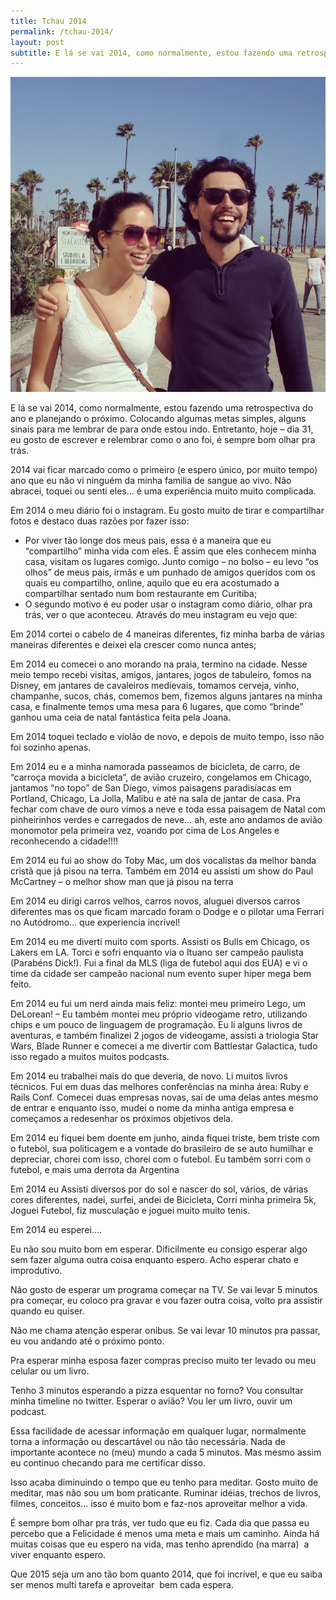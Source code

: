 ```yaml
---
title: Tchau 2014
permalink: /tchau-2014/
layout: post
subtitle: E lá se vai 2014, como normalmente, estou fazendo uma retrospectiva do ano e planejando o próximo. Colocando algumas metas simples, alguns sinais para me lembrar de para onde estou indo. Entretanto, hoje dia 31, eu gosto de escrever e relembrar como o ano foi, é sempre bom olhar pra trás.
---
```

[<img alt="10349595_402039009938284_61197735_n" src="/img/posts/2015/01/10349595_402039009938284_61197735_n.jpg"  />][1]

E lá se vai 2014, como normalmente, estou fazendo uma retrospectiva do ano e planejando o próximo. Colocando algumas metas simples, alguns sinais para me lembrar de para onde estou indo. Entretanto, hoje &#8211; dia 31, eu gosto de escrever e relembrar como o ano foi, é sempre bom olhar pra trás.

2014 vai ficar marcado como o primeiro (e espero único, por muito tempo) ano que eu não vi ninguém da minha familia de sangue ao vivo. Não abracei, toquei ou senti eles&#8230; é uma experiência muito muito complicada.

Em 2014 o meu diário foi o instagram. Eu gosto muito de tirar e compartilhar fotos e destaco duas razões por fazer isso:  
- Por viver tão longe dos meus pais, essa é a maneira que eu &#8220;compartilho&#8221; minha vida com eles. É assim que eles conhecem minha casa, visitam os lugares comigo. Junto comigo &#8211; no bolso &#8211; eu levo &#8220;os olhos&#8221; de meus pais, irmãs e um punhado de amigos queridos com os quais eu compartilho, online, aquilo que eu era acostumado a compartilhar sentado num bom restaurante em Curitiba;  
- O segundo motivo é eu poder usar o instagram como diário, olhar pra trás, ver o que aconteceu. Através do meu instagram eu vejo que:

Em 2014 cortei o cabelo de 4 maneiras diferentes, fiz minha barba de várias maneiras diferentes e deixei ela crescer como nunca antes;

Em 2014 eu comecei o ano morando na praia, termino na cidade. Nesse meio tempo recebi visitas, amigos, jantares, jogos de tabuleiro, fomos na Disney, em jantares de cavaleiros medievais, tomamos cerveja, vinho, champanhe, sucos, chás, comemos bem, fizemos alguns jantares na minha casa, e finalmente temos uma mesa para 6 lugares, que como &#8220;brinde&#8221; ganhou uma ceia de natal fantástica feita pela Joana.

Em 2014 toquei teclado e violão de novo, e depois de muito tempo, isso não foi sozinho apenas.

Em 2014 eu e a minha namorada passeamos de bicicleta, de carro, de &#8220;carroça movida a bicicleta&#8221;, de avião cruzeiro, congelamos em Chicago, jantamos &#8220;no topo&#8221; de San Diego, vimos paisagens paradisíacas em Portland, Chicago, La Jolla, Malibu e até na sala de jantar de casa. Pra fechar com chave de ouro vimos a neve e toda essa paisagem de Natal com pinheirinhos verdes e carregados de neve&#8230; ah, este ano andamos de avião monomotor pela primeira vez, voando por cima de Los Angeles e reconhecendo a cidade!!!!

Em 2014 eu fui ao show do Toby Mac, um dos vocalistas da melhor banda cristã que já pisou na terra. Também em 2014 eu assisti um show do Paul McCartney &#8211; o melhor show man que já pisou na terra

Em 2014 eu dirigi carros velhos, carros novos, aluguei diversos carros diferentes mas os que ficam marcado foram o Dodge e o pilotar uma Ferrari no Autódromo&#8230; que experiencia incrível!

Em 2014 eu me diverti muito com sports. Assisti os Bulls em Chicago, os Lakers em LA. Torci e sofri enquanto via o Ituano ser campeão paulista (Parabéns Dick!). Fui a final da MLS (liga de futebol aqui dos EUA) e vi o time da cidade ser campeão nacional num evento super hiper mega bem feito.

Em 2014 eu fui um nerd ainda mais feliz: montei meu primeiro Lego, um DeLorean! &#8211; Eu também montei meu próprio videogame retro, utilizando chips e um pouco de linguagem de programação. Eu li alguns livros de aventuras, e também finalizei 2 jogos de videogame, assisti a triologia Star Wars, Blade Runner e comecei a me divertir com Battlestar Galactica, tudo isso regado a muitos muitos podcasts.

Em 2014 eu trabalhei mais do que deveria, de novo. Li muitos livros técnicos. Fui em duas das melhores conferências na minha área: Ruby e Rails Conf. Comecei duas empresas novas, saí de uma delas antes mesmo de entrar e enquanto isso, mudei o nome da minha antiga empresa e começamos a redesenhar os próximos objetivos dela.

Em 2014 eu fiquei bem doente em junho, ainda fiquei triste, bem triste com o futebol, sua politicagem e a vontade do brasileiro de se auto humilhar e depreciar, chorei com isso, chorei com o futebol. Eu também sorri com o futebol, e mais uma derrota da Argentina

Em 2014 eu Assisti diversos por do sol e nascer do sol, vários, de várias cores diferentes, nadei, surfei, andei de Bicicleta, Corri minha primeira 5k, Joguei Futebol, fiz musculação e joguei muito muito tenis.

Em 2014 eu esperei&#8230;.

Eu não sou muito bom em esperar. Dificilmente eu consigo esperar algo sem fazer alguma outra coisa enquanto espero. Acho esperar chato e improdutivo.

Não gosto de esperar um programa começar na TV. Se vai levar 5 minutos pra começar, eu coloco pra gravar e vou fazer outra coisa, volto pra assistir quando eu quiser.

Não me chama atenção esperar onibus. Se vai levar 10 minutos pra passar, eu vou andando até o próximo ponto.

Pra esperar minha esposa fazer compras preciso muito ter levado ou meu celular ou um livro.

Tenho 3 minutos esperando a pizza esquentar no forno? Vou consultar minha timeline no twitter. Esperar o avião? Vou ler um livro, ouvir um podcast.

Essa facilidade de acessar informação em qualquer lugar, normalmente torna a informação ou descartável ou não tão necessária. Nada de importante acontece no (meu) mundo a cada 5 minutos. Mas mesmo assim eu continuo checando para me certificar disso.

Isso acaba diminuindo o tempo que eu tenho para meditar. Gosto muito de meditar, mas não sou um bom praticante. Ruminar idéias, trechos de livros, filmes, conceitos&#8230; isso é muito bom e faz-nos aproveitar melhor a vida.

É sempre bom olhar pra trás, ver tudo que eu fiz. Cada dia que passa eu percebo que a Felicidade é menos uma meta e mais um caminho. Ainda há muitas coisas que eu espero na vida, mas tenho aprendido (na marra)  a viver enquanto espero.

Que 2015 seja um ano tão bom quanto 2014, que foi incrível, e que eu saiba ser menos multi tarefa e aproveitar  bem cada espera.

 [1]: /img/posts/2015/01/10349595_402039009938284_61197735_n.jpg
